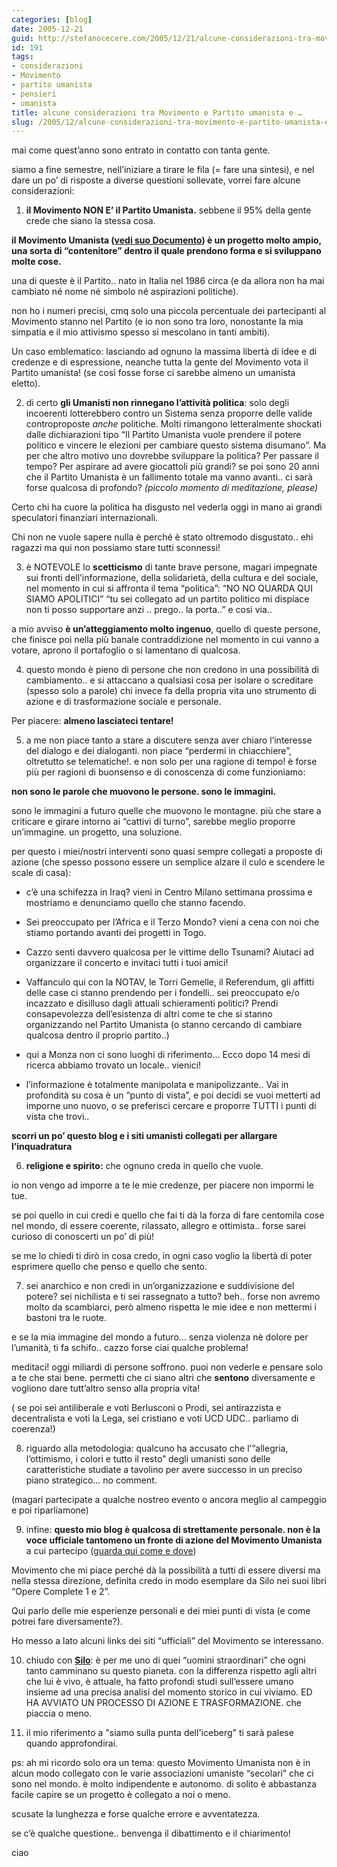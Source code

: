 ```yaml
---
categories: [blog]
date: 2005-12-21
guid: http://stefanocecere.com/2005/12/21/alcune-considerazioni-tra-movimento-e-partito-umanista-e/
id: 191
tags:
- considerazioni
- Movimento
- partito umanista
- pensieri
- umanista
title: alcune considerazioni tra Movimento e Partito umanista e …
slug: /2005/12/alcune-considerazioni-tra-movimento-e-partito-umanista-e/
---
```


mai come quest’anno sono entrato in contatto con tanta gente.
  
siamo a fine semestre, nell’iniziare a tirare le fila (= fare una sintesi), e nel dare un po’ di risposte a diverse questioni sollevate, vorrei fare alcune considerazioni:

1) **il Movimento NON E’ il Partito Umanista.** sebbene il 95% della gente crede che siano la stessa cosa.
  
**il Movimento Umanista ([vedi suo Documento](http://stefanocecere.com/wp-content/DocumentodelMovimentoUmanista.rtf)) è un progetto molto ampio, una sorta di “contenitore” dentro il quale prendono forma e si sviluppano molte cose.**
  
una di queste è il Partito.. nato in Italia nel 1986 circa (e da allora non ha mai cambiato né nome né simbolo né aspirazioni politiche).
  
non ho i numeri precisi, cmq solo una piccola percentuale dei partecipanti al Movimento stanno nel Partito (e io non sono tra loro, nonostante la mia simpatia e il mio attivismo spesso si mescolano in tanti ambiti).
  
Un caso emblematico: lasciando ad ognuno la massima libertà di idee e di credenze e di espressione, neanche tutta la gente del Movimento vota il Partito umanista! (se così fosse forse ci sarebbe almeno un umanista eletto).

2) di certo **gli Umanisti non rinnegano l’attività politica**: solo degli incoerenti lotterebbero contro un Sistema senza proporre delle valide controproposte _anche_ politiche. Molti rimangono letteralmente shockati dalle dichiarazioni tipo “Il Partito Umanista vuole prendere il potere politico e vincere le elezioni per cambiare questo sistema disumano”. Ma per che altro motivo uno dovrebbe sviluppare la politica? Per passare il tempo? Per aspirare ad avere giocattoli più grandi? se poi sono 20 anni che il Partito Umanista è un fallimento totale ma vanno avanti.. ci sarà forse qualcosa di profondo? _(piccolo momento di meditazione, please)_
  
Certo chi ha cuore la politica ha disgusto nel vederla oggi in mano ai grandi speculatori finanziari internazionali.
  
Chi non ne vuole sapere nulla è perché è stato oltremodo disgustato.. ehi ragazzi ma qui non possiamo stare tutti sconnessi!

3) è NOTEVOLE lo **scetticismo** di tante brave persone, magari impegnate sui fronti dell’informazione, della solidarietà, della cultura e del sociale, nel momento in cui si affronta il tema “politica”: “NO NO QUARDA QUI SIAMO APOLITICI” “tu sei collegato ad un partito politico mi dispiace non ti posso supportare anzi .. prego.. la porta..” e così via..
  
a mio avviso **è un’atteggiamento molto ingenuo**, quello di queste persone, che finisce poi nella più banale contraddizione nel momento in cui vanno a votare, aprono il portafoglio o si lamentano di qualcosa.

4) questo mondo è pieno di persone che non credono in una possibilità di cambiamento.. e si attaccano a qualsiasi cosa per isolare o screditare (spesso solo a parole) chi invece fa della propria vita uno strumento di azione e di trasformazione sociale e personale.
  
Per piacere: **almeno lasciateci tentare!**

5) a me non piace tanto a stare a discutere senza aver chiaro l’interesse del dialogo e dei dialoganti. non piace “perdermi in chiacchiere”, oltretutto se telematiche!. e non solo per una ragione di tempo! è forse più per ragioni di buonsenso e di conoscenza di come funzioniamo:
  
**non sono le parole che muovono le persone. sono le immagini.**
  
sono le immagini a futuro quelle che muovono le montagne. più che stare a criticare e girare intorno ai “cattivi di turno”, sarebbe meglio proporre un’immagine. un progetto, una soluzione.
  
per questo i miei/nostri interventi sono quasi sempre collegati a proposte di azione (che spesso possono essere un semplice alzare il culo e scendere le scale di casa):
  
- c’è una schifezza in Iraq? vieni in Centro Milano settimana prossima e mostriamo e denunciamo quello che stanno facendo.
  
- Sei preoccupato per l’Africa e il Terzo Mondo? vieni a cena con noi che stiamo portando avanti dei progetti in Togo.
  
- Cazzo senti davvero qualcosa per le vittime dello Tsunami? Aiutaci ad organizzare il concerto e invitaci tutti i tuoi amici!
  
- Vaffanculo qui con la NOTAV, le Torri Gemelle, il Referendum, gli affitti delle case ci stanno prendendo per i fondelli.. sei preoccupato e/o incazzato e disilluso dagli attuali schieramenti politici? Prendi consapevolezza dell’esistenza di altri come te che si stanno organizzando nel Partito Umanista (o stanno cercando di cambiare qualcosa dentro il proprio partito..)
  
- qui a Monza non ci sono luoghi di riferimento… Ecco dopo 14 mesi di ricerca abbiamo trovato un locale.. vienici!
  
- l’informazione è totalmente manipolata e manipolizzante.. Vai in profondità su cosa è un “punto di vista”, e poi decidi se vuoi metterti ad imporne uno nuovo, o se preferisci cercare e proporre TUTTI i punti di vista che trovi..
  
**scorri un po’ questo blog e i siti umanisti collegati per allargare l’inquadratura**

6) **religione e spirito:** che ognuno creda in quello che vuole.
   
io non vengo ad imporre a te le mie credenze, per piacere non impormi le tue.
  
se poi quello in cui credi e quello che fai ti dà la forza di fare centomila cose nel mondo, di essere coerente, rilassato, allegro e ottimista.. forse sarei curioso di conoscerti un po’ di più!
  
se me lo chiedi ti dirò in cosa credo, in ogni caso voglio la libertà di poter esprimere quello che penso e quello che sento.

7) sei anarchico e non credi in un’organizzazione e suddivisione del potere? sei nichilista e ti sei rassegnato a tutto? beh.. forse non avremo molto da scambiarci, però almeno rispetta le mie idee e non mettermi i bastoni tra le ruote.
  
e se la mia immagine del mondo a futuro… senza violenza nè dolore per l’umanità, ti fa schifo.. cazzo forse ciai qualche problema!
  
meditaci! oggi miliardi di persone soffrono. puoi non vederle e pensare solo a te che stai bene. permetti che ci siano altri che **sentono** diversamente e vogliono dare tutt’altro senso alla propria vita!
  
( se poi sei antiliberale e voti Berlusconi o Prodi, sei antirazzista e decentralista e voti la Lega, sei cristiano e voti UCD UDC.. parliamo di coerenza!)

8) riguardo alla metodologia: qualcuno ha accusato che l’“allegria, l’ottimismo, i colori e tutto il resto” degli umanisti sono delle caratteristiche studiate a tavolino per avere successo in un preciso piano strategico… no comment.
  
(magari partecipate a qualche nostreo evento o ancora meglio al campeggio e poi riparliamone)

9) infine: **questo mio blog è qualcosa di strettamente personale. non è la voce ufficiale tantomeno un fronte di azione del Movimento Umanista** a cui partecipo ([guarda qui come e dove](http://stefanocecere.com/umanizzare_la_terra/))
  
Movimento che mi piace perché dà la possibilità a tutti di essere diversi ma nella stessa direzione, definita credo in modo esemplare da Silo nei suoi libri “Opere Complete 1 e 2”.
  
Qui parlo delle mie esperienze personali e dei miei punti di vista (e come potrei fare diversamente?).
  
Ho messo a lato alcuni links dei siti “ufficiali” del Movimento se interessano.

10) chiudo con **[Silo](http://www.silo.net)**: è per me uno di quei “uomini straordinari” che ogni tanto camminano su questo pianeta. con la differenza rispetto agli altri che lui è vivo, è attuale, ha fatto profondi studi sull’essere umano insieme ad una precisa analisi del momento storico in cui viviamo. ED HA AVVIATO UN PROCESSO DI AZIONE E TRASFORMAZIONE. che piaccia o meno.

11) il mio riferimento a "siamo sulla punta dell'iceberg" ti sarà palese quando approfondirai.

ps: ah mi ricordo solo ora un tema: questo Movimento Umanista non è in alcun modo collegato con le varie associazioni umaniste “secolari” che ci sono nel mondo. è molto indipendente e autonomo. di solito è abbastanza facile capire se un progetto è collegato a noi o meno.

scusate la lunghezza e forse qualche errore e avventatezza.
  
se c’è qualche questione.. benvenga il dibattimento e il chiarimento!
  
ciao